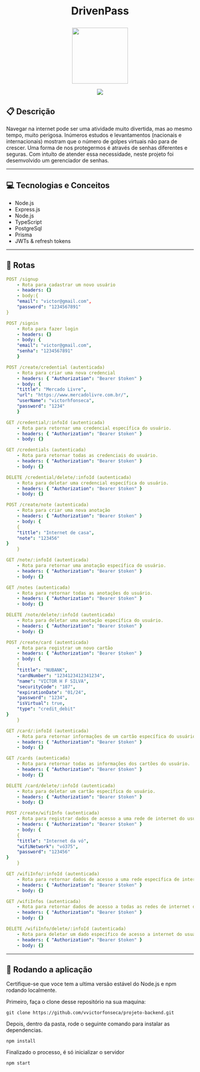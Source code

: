 # <p align = "center"> DrivenPass </p>

<p align="center">
   <img width="150" src="https://user-images.githubusercontent.com/98189571/179160172-7039b844-99f4-473e-b21b-1405b2dfb9af.svg"/>
</p>

<p align = "center">
   <img src="https://img.shields.io/badge/author-Victor Hugo Fonseca-4dae71?style=flat-square" />
</p>


##  :clipboard: Descrição

Navegar na internet pode ser uma atividade muito divertida, mas ao mesmo tempo, muito perigosa. Inúmeros estudos e levantamentos (nacionais e internacionais) mostram que o número de golpes virtuais não para de crescer. Uma forma de nos protegermos é através de senhas diferentes e seguras. Com intuíto de atender essa necessidade, neste projeto foi desemvolvido um gerenciador de senhas.

***

## :computer:	 Tecnologias e Conceitos

- Node.js
- Express.js
- Node.js
- TypeScript
- PostgreSql
- Prisma
- JWTs & refresh tokens

***

## :rocket: Rotas

```yml
POST /signup
    - Rota para cadastrar um novo usuário
    - headers: {}
    - body:{
    "email": "victor@gmail.com",
    "password": "1234567891"
}
```
    
```yml 
POST /signin
    - Rota para fazer login
    - headers: {}
    - body: {
    "email": "victor@gmail.com",
    "senha": "1234567891"
    }
```
    
```yml 
POST /create/credential (autenticada)
    - Rota para criar uma nova credencial 
    - headers: { "Authorization": "Bearer $token" }
    - body: {
    "tittle": "Mercado Livre",
    "url": "https://www.mercadolivre.com.br/",
    "userName": "victorhfonseca",
    "password": "1234"
    }
```

```yml
GET /credential/:infoId (autenticada)
    - Rota para retornar uma credencial específica do usuário.
    - headers: { "Authorization": "Bearer $token" }
    - body: {}
``` 

```yml
GET /credentials (autenticada)
    - Rota para retornar todas as credenciais do usuário.
    - headers: { "Authorization": "Bearer $token" }
    - body: {}
```
 
```yml
DELETE /credential/delete/:infoId (autenticada)
    - Rota para deletar uma credencial específica do usuário.
    - headers: { "Authorization": "Bearer $token" }
    - body: {}
```

```yml 
POST /create/note (autenticada)
    - Rota para criar uma nova anotação 
    - headers: { "Authorization": "Bearer $token" }
    - body: {
    {
    "tittle": "Internet de casa",
    "note": "123456"
}
    }
```

```yml
GET /note/:infoId (autenticada)
    - Rota para retornar uma anotação específica do usuário.
    - headers: { "Authorization": "Bearer $token" }
    - body: {}
``` 

```yml
GET /notes (autenticada)
    - Rota para retornar todas as anotações do usuário.
    - headers: { "Authorization": "Bearer $token" }
    - body: {}
```
 
```yml
DELETE /note/delete/:infoId (autenticada)
    - Rota para deletar uma anotação específica do usuário.
    - headers: { "Authorization": "Bearer $token" }
    - body: {}
```

```yml 
POST /create/card (autenticada)
    - Rota para registrar um novo cartão 
    - headers: { "Authorization": "Bearer $token" }
    - body: {
    {
    "tittle": "NUBANK",
    "cardNumber": "1234123412341234",
    "name": "VICTOR H F SILVA",
    "securityCode": "187",
    "expirationDate": "01/24",
    "password": "1234",
    "isVirtual": true,
    "type": "credit_debit"
}
    }
```

```yml
GET /card/:infoId (autenticada)
    - Rota para retornar informações de um cartão específica do usuário.
    - headers: { "Authorization": "Bearer $token" }
    - body: {}
``` 

```yml
GET /cards (autenticada)
    - Rota para retornar todas as informações dos cartões do usuário.
    - headers: { "Authorization": "Bearer $token" }
    - body: {}
```
 
```yml
DELETE /card/delete/:infoId (autenticada)
    - Rota para deletar um cartão específica do usuário.
    - headers: { "Authorization": "Bearer $token" }
    - body: {}
```

```yml 
POST /create/wifiInfo (autenticada)
    - Rota para registrar dados de acesso a uma rede de internet do usuário.
    - headers: { "Authorization": "Bearer $token" }
    - body: {
    {
    "tittle": "Internet da vó",
    "wifiNetwork": "vó375",
    "password": "123456"
}
    }
```

```yml
GET /wifiInfo/:infoId (autenticada)
    - Rota para retornar dados de acesso a uma rede específica de internet do usuário.
    - headers: { "Authorization": "Bearer $token" }
    - body: {}
``` 

```yml
GET /wifiInfos (autenticada)
    - Rota para retornar dados de acesso a todas as redes de internet do usuário.
    - headers: { "Authorization": "Bearer $token" }
    - body: {}
```
 
```yml
DELETE /wifiInfo/delete/:infoId (autenticada)
    - Rota para deletar um dado específico de acesso a internet do usuário
    - headers: { "Authorization": "Bearer $token" }
    - body: {}
```
***

## 🏁 Rodando a aplicação

Certifique-se que voce tem a ultima versão estável do Node.js e npm rodando localmente.

Primeiro, faça o clone desse repositório na sua maquina:

```
git clone https://github.com/vvictorfonseca/projeto-backend.git
```

Depois, dentro da pasta, rode o seguinte comando para instalar as dependencias.

```
npm install
```

Finalizado o processo, é só inicializar o servidor
```
npm start
```
